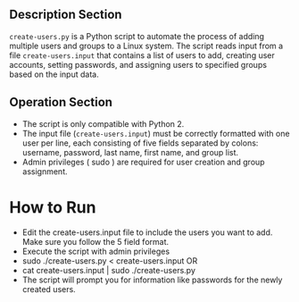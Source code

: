 ## Description Section

`create-users.py` is a Python script to automate the process of adding multiple users and groups to a Linux system. The script reads input from a file `create-users.input` that contains a list of users to add, creating user accounts, setting passwords, and assigning users to specified groups based on the input data.

## Operation Section  

- The script is only compatible with Python 2.
- The input file (`create-users.input`) must be correctly formatted with one user per line, each consisting of five fields separated by colons: username, password, last name, first name, and group list.
- Admin privileges ( sudo ) are required for user creation and group assignment.
# How to Run
- Edit the create-users.input file to include the users you want to add. Make sure you follow the 5 field format.
- Execute the script with admin privileges
- sudo ./create-users.py < create-users.input
OR 
- cat create-users.input | sudo ./create-users.py
- The script will prompt you for information like passwords for the newly created users.
